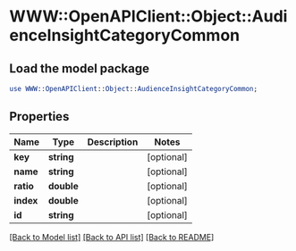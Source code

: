 # WWW::OpenAPIClient::Object::AudienceInsightCategoryCommon

## Load the model package
```perl
use WWW::OpenAPIClient::Object::AudienceInsightCategoryCommon;
```

## Properties
Name | Type | Description | Notes
------------ | ------------- | ------------- | -------------
**key** | **string** |  | [optional] 
**name** | **string** |  | [optional] 
**ratio** | **double** |  | [optional] 
**index** | **double** |  | [optional] 
**id** | **string** |  | [optional] 

[[Back to Model list]](../README.md#documentation-for-models) [[Back to API list]](../README.md#documentation-for-api-endpoints) [[Back to README]](../README.md)


